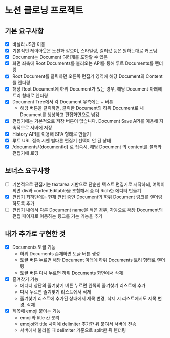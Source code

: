 # 노션 클로닝 프로젝트

## 기본 요구사항

- [x] 바닐라 JS만 이용
- [x] 기본적인 레이아웃은 노션과 같으며, 스타일링, 컬러값 등은 원하는대로 커스텀
- [x] Document는 Document 여러개를 포함할 수 있음
- [x] 화면 좌측에 Root Documents를 불러오는 API를 통해 루트 Documents를 렌더링
- [x] Root Document를 클릭하면 오른쪽 편집기 영역에 해당 Document의 Content를 렌더링
- [x] 해당 Root Document에 하위 Document가 있는 경우, 해당 Document 아래에 트리 형태로 렌더링
- [x] Document Tree에서 각 Document 우측에는 + 버튼
  - 해당 버튼을 클릭하면, 클릭한 Document의 하위 Document로 새 Document를 생성하고 편집화면으로 넘김
- [x] 편집기에는 기본적으로 저장 버튼이 없습니다. Document Save API를 이용해 지속적으로 서버에 저장
- [x] History API를 이용해 SPA 형태로 만들기
- [x] 루트 URL 접속 시엔 별다른 편집기 선택이 안 된 상태
- [x] /documents/{documentId} 로 접속시, 해당 Document 의 content를 불러와 편집기에 로딩

## 보너스 요구사항

- [ ] 기본적으로 편집기는 textarea 기반으로 단순한 텍스트 편집기로 시작하되, 여력이 되면 div와 contentEditable을 조합해서 좀 더 Rich한 에디터 만들기
- [x] 편집기 최하단에는 현재 편집 중인 Document의 하위 Document 링크를 렌더링하도록 추가
- [ ] 편집기 내에서 다른 Document name을 적은 경우, 자동으로 해당 Document의 편집 페이지로 이동하는 링크를 거는 기능을 추가

## 내가 추가로 구현한 것

- [x] Documents 토글 기능
  - 하위 Documents 존재하면 토글 버튼 생성
  - 토글 버튼 누르면 해당 Document 아래에 하위 Documents 트리 형태로 렌더링
  - 토글 버튼 다시 누르면 하위 Documents 화면에서 삭제
- [x] 즐겨찾기 기능
  - 에디터 상단의 즐겨찾기 버튼 누르면 왼쪽의 즐겨찾기 리스트에 추가
  - 다시 누르면 즐겨찾기 리스트에서 삭제
  - 즐겨찾기 리스트에 추가된 상태에서 제목 변경, 삭제 시 리스트에서도 제목 변경, 삭제
- [x] 제목에 emoji 붙이는 기능
  - emoji와 title 칸 분리
  - emojoi와 title 사이에 delimiter 추가한 뒤 붙여서 서버에 전송
  - 서버에서 불러올 때 delimiter 기준으로 split한 뒤 렌더링
